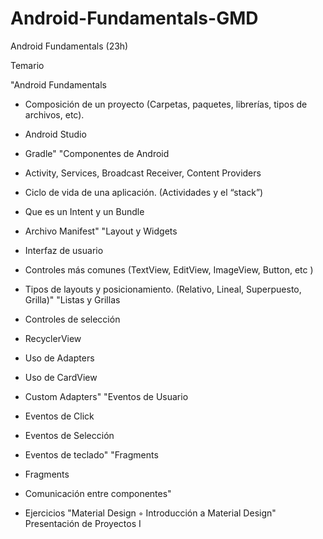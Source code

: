 # Android-Fundamentals-GMD
Android Fundamentals (23h)

Temario 

"Android Fundamentals

- Composición de un proyecto (Carpetas, paquetes, librerías, tipos de archivos, etc).
- Android Studio
- Gradle"
"Componentes de Android

- Activity, Services, Broadcast Receiver, Content Providers
 - Ciclo de vida de una aplicación. (Actividades y el “stack”)
 - Que es un Intent y un Bundle
 - Archivo Manifest"
"Layout y Widgets

 - Interfaz de usuario
 - Controles más comunes (TextView, EditView, ImageView, Button, etc )
 - Tipos de layouts y posicionamiento. (Relativo, Lineal, Superpuesto, Grilla)"
"Listas y Grillas

- Controles de selección 
- RecyclerView
- Uso de Adapters
- Uso de CardView
- Custom Adapters"
"Eventos de Usuario

- Eventos de Click
- Eventos de Selección
- Eventos de teclado"
"Fragments
- Fragments
- Comunicación entre componentes"
- Ejercicios
"Material Design
◦ Introducción a Material Design"
Presentación de Proyectos I
